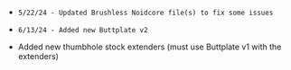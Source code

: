 *     5/22/24 - Updated Brushless Noidcore file(s) to fix some issues
*     6/13/24 - Added new Buttplate v2
* Added new thumbhole stock extenders (must use Buttplate v1 with the extenders)
